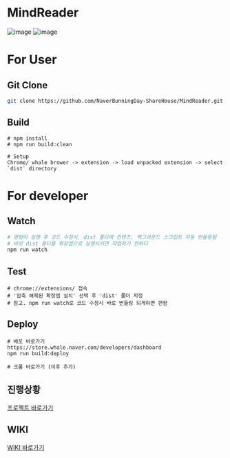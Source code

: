 # MindReader
![image](https://user-images.githubusercontent.com/12870549/74511011-51647880-4f48-11ea-86ff-6049b3e6d278.png)
![image](https://user-images.githubusercontent.com/12870549/74511660-d69c5d00-4f49-11ea-8518-edd263035241.png)
# For User

## Git Clone

```bash
git clone https://github.com/NaverBunningDay-ShareHouse/MindReader.git
```

## Build

```
# npm install
# npm run build:clean
```

```
# Setup
Chrome/ whale brower -> extension -> load unpacked extension -> select `dist` directory
```

# For developer

## Watch

```bash
# 명령어 실행 후 코드 수정시, dist 폴더에 컨텐츠, 백그라운드 스크립트 자동 번들링됨
# 바로 dist 폴더를 확장앱으로 실행시키면 작업하기 편하다
npm run watch
```


## Test

```
# chrome://extensions/ 접속
# '압축 해제된 확장앱 설치' 선택 후 'dist' 폴더 지정
# 참고. npm run watch로 코드 수정시 바로 번들링 되게하면 편함
```

## Deploy
```
# 배포 바로가기
https://store.whale.naver.com/developers/dashboard
npm run build:deploy

# 크롬 바로가기 (이후 추가)
```

## 진행상황

[프로젝트 바로가기](https://github.com/NaverBunningDay-ShareHouse/MindReader/projects/1)

## WIKI

[WIKI 바로가기](https://github.com/NaverBunningDay-ShareHouse/MindReader/wiki)

